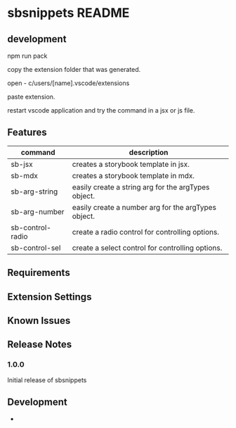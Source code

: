 # sbsnippets README

## development
 
 npm run pack
 
 copy the extension folder that was generated.

 open - c/users/[name].vscode/extensions
 
 paste extension.
 
 restart vscode application and try the command in a jsx or js file.


## Features

| command  | description |
|----------|-------------|
| sb-jsx   | creates a storybook template in jsx.  |
| sb-mdx   | creates a storybook template in mdx.  |
| sb-arg-string    | easily create a string arg for the argTypes object.  |
| sb-arg-number    | easily create a number arg for the argTypes object.  |
| sb-control-radio | create a radio control for controlling options. |
| sb-control-sel   | create a select control for controlling options.  |

## Requirements

## Extension Settings

## Known Issues

## Release Notes

### 1.0.0


Initial release of sbsnippets

## Development

* 
